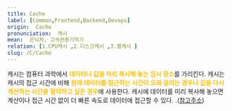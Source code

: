 ```yaml
---
title: Cache
label: [Common,Frontend,Backend,Devops]
origin:  Cache
pronunciation:  캐시
mean:  은닉처, 고속완충기억기
relation: [1.CPU캐시 ,2.디스크캐시 ,3.웹캐시 ]
slug: /C/Cache
---
```


<content>

<p>캐시는 컴퓨터 과학에서 <span style="color:#FFBF00; font-weight:bold;">데이터나 값을 미리 복사해 놓는 임시 장소</span>를 가리킨다. 캐시는 캐시의 접근 시간에 비해 <span style="color:#FFBF00; font-weight:bold;">원래 데이터를 접근하는 시간이 오래 걸리는 경우나 값을 다시 계산하는 시간을 절약하고 싶은 경우</span>에 사용한다. 캐시에 데이터를 미리 복사해 놓으면 계산이나 접근 시간 없이 더 빠른 속도로 데이터에 접근할 수 있다.
.(<a href="https://dl.acm.org/doi/10.1145/3195836.3195861">참고주소</a>)</p>

</content>
